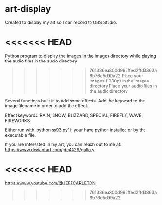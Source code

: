 # art-display

Created to display my art so I can record to OBS Studio.

<<<<<<< HEAD
=======
Python program to display the images in the images directory while playing the audio files in the audio directory

>>>>>>> 761336ea800d995ffed2ffd3863a8b76e5d99a22
Place your images (1080p) in the images directory
Place your audio files in the audio directory

Several functions built in to add some effects. Add the keyword to the image filename in order to add the effect.

Effect keywords: RAIN, SNOW, BLIZZARD, SPECIAL, FIREFLY, WAVE, FIREWORKS

Either run with 'python ss93.py' if your have python installed or by the executable file.

If you are interested in my art, you can reach out to me at: https://www.deviantart.com/jdc4429/gallery

<<<<<<< HEAD
=======
https://www.youtube.com/@JEFFCARLETON
>>>>>>> 761336ea800d995ffed2ffd3863a8b76e5d99a22
